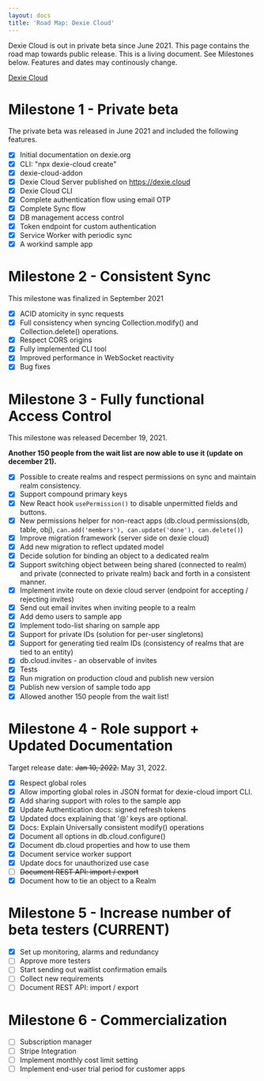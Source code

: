 ```yaml
---
layout: docs
title: 'Road Map: Dexie Cloud'
---
```


Dexie Cloud is out in private beta since June 2021. This page contains the road map towards public release. This is a living document. See Milestones below. Features and dates may continously change.

[Dexie Cloud](https://dexie.org/cloud/)

# Milestone 1 - Private beta

The private beta was released in June 2021 and included the following features.

- [X] Initial documentation on dexie.org
- [X] CLI: "npx dexie-cloud create"
- [X] dexie-cloud-addon
- [X] Dexie Cloud Server published on https://dexie.cloud
- [X] Dexie Cloud CLI
- [X] Complete authentication flow using email OTP
- [X] Complete Sync flow
- [X] DB management access control
- [X] Token endpoint for custom authentication
- [X] Service Worker with periodic sync
- [X] A workind sample app

# Milestone 2 - Consistent Sync

This milestone was finalized in September 2021

- [X] ACID atomicity in sync requests
- [X] Full consistency when syncing Collection.modify() and Collection.delete() operations.
- [X] Respect CORS origins
- [X] Fully implemented CLI tool
- [X] Improved performance in WebSocket reactivity
- [X] Bug fixes

# Milestone 3 - Fully functional Access Control

This milestone was released December 19, 2021.

**Another 150 people from the wait list are now able to use it (update on december 21).**

- [x] Possible to create realms and respect permissions on sync and maintain realm consistency.
- [x] Support compound primary keys
- [x] New React hook `usePermission()` to disable unpermitted fields and buttons.
- [x] New permissions helper for non-react apps (db.cloud.permissions(db, table, obj), `can.add('members'), can.update('done'), can.delete()`)
- [x] Improve migration framework (server side on dexie cloud)
- [x] Add new migration to reflect updated model
- [x] Decide solution for binding an object to a dedicated realm
- [x] Support switching object between being shared (connected to realm) and private (connected to private realm) back and forth in a consistent manner.
- [x] Implement invite route on dexie cloud server (endpoint for accepting / rejecting invites)
- [x] Send out email invites when inviting people to a realm
- [x] Add demo users to sample app
- [x] Implement todo-list sharing on sample app
- [x] Support for private IDs (solution for per-user singletons)
- [x] Support for generating tied realm IDs (consistency of realms that are tied to an entity)
- [x] db.cloud.invites - an observable of invites
- [x] Tests
- [x] Run migration on production cloud and publish new version
- [x] Publish new version of sample todo app
- [x] Allowed another 150 people from the wait list!

# Milestone 4 - Role support + Updated Documentation

Target release date: ~~Jan 10, 2022.~~ May 31, 2022.

- [x] Respect global roles
- [x] Allow importing global roles in JSON format for dexie-cloud import CLI.
- [x] Add sharing support with roles to the sample app
- [x] Update Authentication docs: signed refresh tokens
- [x] Updated docs explaining that '@' keys are optional.
- [x] Docs: Explain Universally consistent modify() operations
- [x] Document all options in db.cloud.configure() 
- [x] Document db.cloud properties and how to use them
- [x] Document service worker support
- [x] Update docs for unauthorized use case
- [ ] ~~Document REST API: import / export~~
- [x] Document how to tie an object to a Realm

# Milestone 5 - Increase number of beta testers (CURRENT)
 
 - [x] Set up monitoring, alarms and redundancy
 - [ ] Approve more testers
 - [ ] Start sending out waitlist confirmation emails
 - [ ] Collect new requirements
 - [ ] Document REST API: import / export

# Milestone 6 - Commercialization

- [ ] Subscription manager
- [ ] Stripe Integration
- [ ] Implement monthly cost limit setting
- [ ] Implement end-user trial period for customer apps

